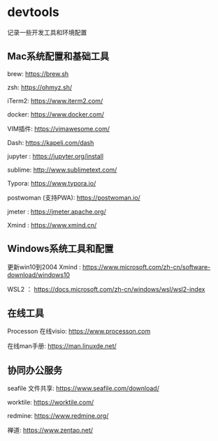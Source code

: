 # devtools

记录一些开发工具和环境配置

## Mac系统配置和基础工具

brew: <a href="https://brew.sh" target="_blank">https://brew.sh</a>

zsh: <a href="https://ohmyz.sh/" target="_blank">https://ohmyz.sh/</a>

iTerm2: <a href="https://www.iterm2.com/" target="_blank">https://www.iterm2.com/</a>

docker:  <a href="https://www.docker.com/" target="_blank">https://www.docker.com/</a>

VIM插件: <a href="https://vimawesome.com/" target="_blank">https://vimawesome.com/</a>

Dash: <a href="https://kapeli.com/dash" target="_blank">https://kapeli.com/dash</a>

jupyter : <a href="https://jupyter.org/install" target="_blank">https://jupyter.org/install</a>

sublime: <a href="http://www.sublimetext.com/" target="_blank">http://www.sublimetext.com/</a>

Typora: <a href="https://www.typora.io/" target="_blank">https://www.typora.io/</a>

postwoman (支持PWA): <a href="https://postwoman.io/" target="_blank">https://postwoman.io/</a>

jmeter : <a href="https://jmeter.apache.org/" target="_blank">https://jmeter.apache.org/</a>

Xmind :  <a href="https://www.xmind.cn/" target="_blank">https://www.xmind.cn/</a>


## Windows系统工具和配置

更新win10到2004 Xmind :  <a href="https://www.microsoft.com/zh-cn/software-download/windows10" target="_blank">https://www.microsoft.com/zh-cn/software-download/windows10</a>

WSL2 ： <a href="https://docs.microsoft.com/zh-cn/windows/wsl/wsl2-index" target="_blank">https://docs.microsoft.com/zh-cn/windows/wsl/wsl2-index</a>



## 在线工具

Processon 在线visio: <a href="https://www.processon.com" target="_blank">https://www.processon.com</a>

在线man手册:  <a href="https://man.linuxde.net/" target="_blank">https://man.linuxde.net/</a>

## 协同办公服务

seafile 文件共享: <a href="https://www.seafile.com/download/" target="_blank">https://www.seafile.com/download/</a>

worktile:  <a href="https://worktile.com/" target="_blank">https://worktile.com/</a>

redmine: <a href="https://www.redmine.org/" target="_blank">https://www.redmine.org/</a>

禅道: <a href="https://www.zentao.net/" target="_blank">https://www.zentao.net/</a>

